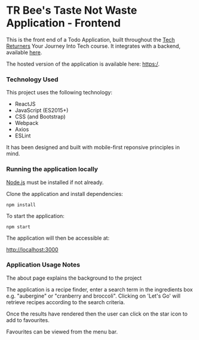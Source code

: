 # TR Bee's Taste Not Waste Application - Frontend

This is the front end of a Todo Application, built throughout the [Tech Returners](https://techreturners.com) Your Journey Into Tech course. It integrates with a backend, available [here](https:).

The hosted version of the application is available here: [https:/](https:///).

### Technology Used

This project uses the following technology:

- ReactJS
- JavaScript (ES2015+)
- CSS (and Bootstrap)
- Webpack
- Axios
- ESLint

It has been designed and built with mobile-first reponsive principles in mind.


### Running the application locally

[Node.js](https://nodejs.org/en/) must be installed if not already.

Clone the application and install dependencies:

    npm install

To start the application:

    npm start

The application will then be accessible at:

[http://localhost:3000](http://localhost:3000)

### Application Usage Notes

The about page explains the background to the project

The application is a recipe finder, enter a search term in the ingredients box e.g. "aubergine" or "cranberry and broccoli".  Clicking on 'Let's Go' will retrieve recipes according to the search criteria.

Once the results have rendered then the user can click on the star icon to add to favourites.

Favourites can be viewed from the menu bar.